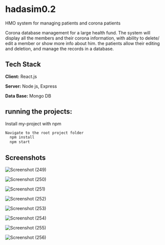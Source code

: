 # hadasim0.2

HMO system for managing patients and corona patients

Corona database management
for a large health fund. The system will display all the members and their corona information, with ability to delete/ edit a member or show more info about him.
the patients allow their editing and deletion, and manage the records
in a database.


## Tech Stack

**Client:** React.js

**Server:** Node js, Express

**Data Base:** Mongo DB


## running the projects: 

Install my-project with npm

```bash
Navigate to the root project folder
  npm install 
  npm start
```
    
## Screenshots

![Screenshot (249)](https://user-images.githubusercontent.com/92492358/197675524-14482392-45a9-4b2d-819a-bace79b85efb.png)

![Screenshot (250)](https://user-images.githubusercontent.com/92492358/197675582-7a4664dc-957f-4368-8b09-1e127a06cad7.png)

![Screenshot (251)](https://user-images.githubusercontent.com/92492358/197675605-44742de0-030d-451b-862f-f9f5f3596255.png)

![Screenshot (252)](https://user-images.githubusercontent.com/92492358/197675630-60c47fe7-07fb-447f-9858-904e22e1b5bf.png)

![Screenshot (253)](https://user-images.githubusercontent.com/92492358/197675666-49ea9fdb-99b3-4670-9af8-05ec9f944847.png)

![Screenshot (254)](https://user-images.githubusercontent.com/92492358/197675692-a77e2f62-472c-4127-bd6f-6718b316cdf9.png)

![Screenshot (255)](https://user-images.githubusercontent.com/92492358/197675732-8163d809-9394-4655-9192-15f9536964dc.png)

![Screenshot (256)](https://user-images.githubusercontent.com/92492358/197675758-d326c84a-7a34-4564-ac7a-c0b47a72808a.png)


